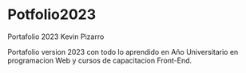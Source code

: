 # Potfolio2023
Portafolio 2023 Kevin Pizarro


Portafolio version 2023 con todo lo aprendido en Año Universitario en programacion Web y cursos de capacitacion Front-End.
